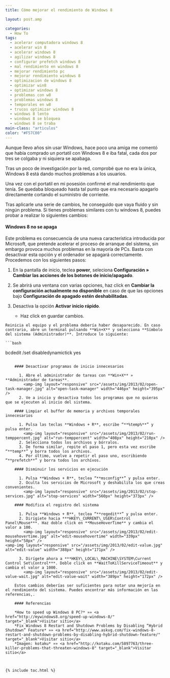 ```yaml
---
title: Cómo mejorar el rendimiento de Windows 8

layout: post.amp

categories:
  - How To
tags:
  - acelerar computadora windows 8
  - acelerar win 8
  - acelerar windows 8
  - agilizar windows 8
  - configurar prefetch windows 8
  - mal rendimiento en windows 8
  - mejorar rendimiento pc
  - mejorar rendimiento windows 8
  - optimizacion de windows 8
  - optimizar win8
  - optimizar windows 8
  - problemas con w8
  - problemas windows 8
  - temporales en w8
  - trucos optimizar windows 8
  - windows 8 lento
  - windows 8 se bloquea
  - windows 8 se traba
main-class: "articulos"
color: "#F57C00"
---
```

<amp-img layout="responsive" src="/assets/img/2013/02/Windows8problem.jpg" alt="Windows8problem" width="640px" height="360px" />  
Aunque llevo años sin usar Windows, hace poco una amiga me comentó que había comprado un portatil con Windows 8 e iba fatal, cada dos por tres se colgaba y ni siquiera se apabaga.

Tras un poco de investigación por la red, comprobé que no era la única, Windows 8 está dando muchos problemas a los usuarios.

Una vez con el portatil en mi posesión confirmé el mal rendimiento que tenía. Se quedaba bloqueado hasta tal punto que era necesario apagarlo directamente cortando el suministro de corriente.

Tras aplicarle una serie de cambios, he conseguido que vaya fluido y sin ningún problema. Si tienes problemas similares con tu windows 8, puedes probar a realizar lo siguientes cambios:  

<!--ad-->

#### Windows 8 no se apaga

Este problema es consecuencia de una nueva característica introducida por Microsoft, que pretende acelerar el proceso de arranque del sistema, sin embargo provoca muchos problemas en la mayoría de PCs. Basta con desactivar esta opción y el ordenador se apagará correctamente. Procedemos con los siguientes pasos:

  1. En la pantalla de inicio, teclea **power**, seleciona **Configuración » Cambiar las acciones de los botones de inicio/apagado**.  
    <amp-img layout="responsive" src="/assets/img/2013/02/Change_Power_Settings_Windows_8.png" alt="Change_Power_Settings_Windows_8" width="591px" height="250px" />
  2. Se abrirá una ventana con varias opciones, haz click en **Cambiar la configuración actualmente no disponible** en caso de que las opciones bajo **Configuración de apagado estén deshabilitadas**.
  3. Desactiva la opción **Activar inicio rápido**.
    <amp-img layout="responsive" src="/assets/img/2013/02/Disable_Hybrid_Shutdown_Fast_Startup_Windows_8.png" alt="Disable_Hybrid_Shutdown_Fast_Startup_Windows_8" width="540px" height="307px" /> 

      * Haz click en guardar cambios.

    Reinicia el equipo y el problema debería haber desaparecido. En caso contrario, abre un terminal pulsando **Win+X** y selecciona **Símbolo del sistema (Administrador)**. Introduce lo siguiente:

    ```bash
bcdedit /set disabledynamictick yes

```

    #### Desactivar programas de inicio innecesarios

      1. Abre el administrador de tareas con **Win+X** » **Administrador de tareas**.  
        <amp-img layout="responsive" src="/assets/img/2013/02/open-task-manager.jpg" alt="open-task-manager" width="446px" height="395px" />
      2. Ve a inicio y desactiva todos los programas que no quieras que se ejecuten al inicio del sistema.

    #### Limpiar el buffer de memoria y archivos temporales innecesarios

      1. Pulsa las teclas **Windows + R**, escribe “**%temp%**” y pulsa enter.  
        <amp-img layout="responsive" src="/assets/img/2013/02/run-temppercent.jpg" alt="run-temppercent" width="408px" height="210px" />
      2. Selecciona todos los archivos y bórralos.
      3. De forma similar, repite el paso 1, pero esta vez escribe “**temp**” y borra todos los archivos.
      4. Por último, vuelve a repetir el paso uno, escribiendo “**prefetch**” y borra todos los archívos.

    #### Disminuir los servicios en ejecución

      1. Pulsa **Windows + R**, teclea “**msconfig**” y pulsa enter.
      2. Oculta los servicios de Microsoft y deshabilita los que creas convenientes.  
        <amp-img layout="responsive" src="/assets/img/2013/02/stop-services.jpg" alt="stop-services" width="560px" height="373px" />

    #### Modifica el registro del sistema

      1. Pulsa **Windows + R**, teclea “**regedit**” y pulsa enter.
      2. Dirígiete hacia ***HKEY\_CURRENT\_USER\Control Panel\Mouse***. Haz doble click en **MouseHoverTime** y cambia el valor a 100.  
        <amp-img layout="responsive" src="/assets/img/2013/02/edit-mousehovertime.jpg" alt="edit-mousehovertime" width="339px" height="58px" />
<amp-img layout="responsive" src="/assets/img/2013/02/edit-value.jpg" alt="edit-value" width="388px" height="171px" />

      3. Dirígete ahora a ***HKEY\_LOCAL\_MACHINE\SYSTEM\Current Control Set\Control***. Doble click en **WaitToKillServiceTimeout** y cambia el valor a 1000.  
        <amp-img layout="responsive" src="/assets/img/2013/02/edit-value-wait.jpg" alt="edit-value-wait" width="389px" height="172px" />

    Estos cambios deberías ser suficientes para notar una mejoría en el rendimiento del sistema. Puedes encontrar más información en las referencias,.

    #### Referencias

    *How to speed up Windows 8 PC?* »» <a href="http://mywindows8.org/speed-up-windows-8/" target="_blank">Visitar sitio</a>  
    *Fix Windows 8 Restart and Shutdown Problems by Disabling “Hybrid Shutdown” Feature* »» <a href="http://www.askvg.com/fix-windows-8-restart-and-shutdown-problems-by-disabling-hybrid-shutdown-feature/" target="_blank">Visitar sitio</a>  
    *Imagen: kotaku* »» <a href="http://kotaku.com/5897763/three-killer-problems-that-threaten-windows-8" target="_blank">Visitar sitio</a>



{% include toc.html %}
